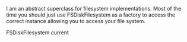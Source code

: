 I am an abstract superclass for filesystem implementations. Most of the time you should just use FSDiskFilesystem as a factory to access the correct instance allowing you to access your file system.

FSDiskFilesystem current